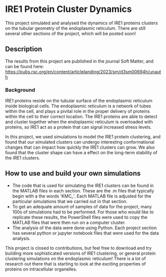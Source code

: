 # IRE1 Protein Cluster Dynamics

This project simulated and analysed the dynamics of IRE1 proteins clusters on the tubular geometry of the endoplasmic reticulum. There are still several other sections of the project, which will be posted soon!

## Description

The results from this project are published in the journal Soft Matter, and can be found here: https://pubs.rsc.org/en/content/articlelanding/2023/sm/d3sm00694h/unauth

### Background

IRE1 proteins reside on the tubular surface of the endoplasmic reticulum inside biological cells. The endoplasmic reticulum is a network of tubes within the cell, and plays a pivital role in the proper delivery of proteins within the cell to their correct location. 
The IRE1 proteins are able to detect and cluster together when the endoplasmic reticulum is overloaded with proteins, so IRE1 act as a protein that can signal increased stress levels. 

In this project, we used simulations to model the IRE1 protein clustering, and found that our simulated clusters can undergo interesting conformational changes that can impact how quickly the IRE1 clusters can grow. We also found that the cluster shape can have a effect on the long-term stability of the IRE1 clusters.

## How to use and build your own simulations

* The code that is used for simulating the IRE1 clusters can be found in the MATLAB files in each section. These are the .m files that typically begin with a the words 'KMC_'. Each MATLAB file is adjusted for the particular simulations that we carried out in that section.
* To get an adequate amount of samples of data for the project, many 100s of simulations had to be performed. For those who would like to replicate these results, the PowerShell files were used to copy the MATLAB files that were then run on a computer cluster. 
* The analysis of the data were done using Python. Each project section has several python or jupyter notebook files that were used for the data analysis.

This project is closed to contributions, but feel free to download and try building more sophisticated versions of IRE1 clustering, or general protein clustering simulations on the endoplasmic reticulum!
There is a lot of research out there that is starting to look at the exciting properties of proteins on intracellular organelles.
